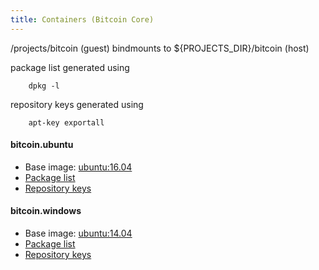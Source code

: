 ```yaml
---
title: Containers (Bitcoin Core)
---
```

/projects/bitcoin (guest) bindmounts to ${PROJECTS_DIR}/bitcoin (host)

package list generated using

        dpkg -l

repository keys generated using

        apt-key exportall   


#### bitcoin.ubuntu

- Base image: [ubuntu:16.04](https://hub.docker.com/_/ubuntu/)
- [Package list](bitcoin-ubuntu-package-list)
- [Repository keys](bitcoin-ubuntu-repository-keys)


#### bitcoin.windows

- Base image: [ubuntu:14.04](https://hub.docker.com/_/ubuntu/)
- [Package list](bitcoin-windows-package-list)
- [Repository keys](bitcoin-windows-repository-keys)